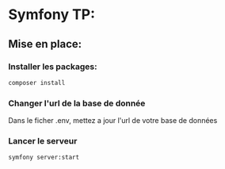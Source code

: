# Symfony TP:

## Mise en place:

### Installer les packages:

```bash
composer install
```

### Changer l'url de la base de donnée

Dans le ficher .env, mettez a jour l'url de votre base de données

### Lancer le serveur

```bash
symfony server:start
```